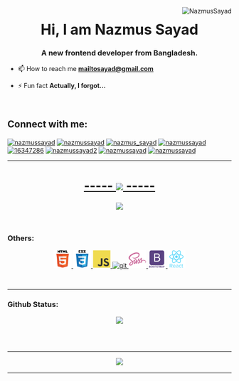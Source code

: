 <a href="#" align="right"><img align="right" src="https://komarev.com/ghpvc/?username=NazmusSayad&label=Profile%20views&color=0e75b6&style=flat" alt="NazmusSayad"/></a>

<h1 style="font-size: 2rem;font-weight:bold" align="center">Hi, I am Nazmus Sayad</h1>
<h3 align="center">A new frontend developer from Bangladesh.</h3>

- 📫 How to reach me **mailtosayad@gmail.com**

- ⚡ Fun fact **Actually, I forgot...**

<br/>

<h2 align="left">Connect with me:</h2>
<p align="left">
<a href="https://codepen.io/nazmussayad" target="blank"><img align="center" src="https://raw.githubusercontent.com/rahuldkjain/github-profile-readme-generator/master/src/images/icons/Social/codepen.svg" alt="nazmussayad" height="30" width="40" /></a>
<a href="https://dev.to/nazmussayad" target="blank"><img align="center" src="https://raw.githubusercontent.com/rahuldkjain/github-profile-readme-generator/master/src/images/icons/Social/devto.svg" alt="nazmussayad" height="30" width="40" /></a>
<a href="https://twitter.com/nazmus_sayad" target="blank"><img align="center" src="https://raw.githubusercontent.com/rahuldkjain/github-profile-readme-generator/master/src/images/icons/Social/twitter.svg" alt="nazmus_sayad" height="30" width="40" /></a>
<a href="https://linkedin.com/in/nazmussayad" target="blank"><img align="center" src="https://raw.githubusercontent.com/rahuldkjain/github-profile-readme-generator/master/src/images/icons/Social/linked-in-alt.svg" alt="nazmussayad" height="30" width="40" /></a>
<a href="https://stackoverflow.com/users/16347286" target="blank"><img align="center" src="https://raw.githubusercontent.com/rahuldkjain/github-profile-readme-generator/master/src/images/icons/Social/stack-overflow.svg" alt="16347286" height="30" width="40" /></a>
<a href="https://fb.com/nazmussayad2" target="blank"><img align="center" src="https://raw.githubusercontent.com/rahuldkjain/github-profile-readme-generator/master/src/images/icons/Social/facebook.svg" alt="nazmussayad2" height="30" width="40" /></a>
<a href="https://instagram.com/nazmussayad" target="blank"><img align="center" src="https://raw.githubusercontent.com/rahuldkjain/github-profile-readme-generator/master/src/images/icons/Social/instagram.svg" alt="nazmussayad" height="30" width="40" /></a>
<a href="https://www.behance.net/nazmussayad" target="blank"><img align="center" src="https://raw.githubusercontent.com/rahuldkjain/github-profile-readme-generator/master/src/images/icons/Social/behance.svg" alt="nazmussayad" height="30" width="40" /></a>
</p>

<hr/>

<h1 align="center"  width="150" ><a href="#"> ----- <img src="https://media.giphy.com/media/ZCN6F3FAkwsyOGU2RS/giphy.gif" width="40"> ----- </a></h1>
<p align="center">
  <a href="#">
    <img align="center" src="https://github-readme-stats.anuraghazra1.vercel.app/api/top-langs/?username=NazmusSayad&layout=compact&theme=onedark&langs_count=10&hide=css&hide_border=true&area=true" />
  </a>
</p>

<br/>

<h3 >Others:</h3>
<p align="center">
<a href="#" target="_blank" rel="noreferrer"> <img src="https://raw.githubusercontent.com/devicons/devicon/master/icons/html5/html5-original-wordmark.svg" alt="html5" width="40" height="40"/> </a>
<a href="#" target="_blank" rel="noreferrer"> <img src="https://raw.githubusercontent.com/devicons/devicon/master/icons/css3/css3-original-wordmark.svg" alt="css3" width="40" height="40"/> </a>
<a href="#" target="_blank" rel="noreferrer"> <img src="https://raw.githubusercontent.com/devicons/devicon/master/icons/javascript/javascript-original.svg" alt="javascript" width="40" height="40"/> </a>
<a href="#" target="_blank" rel="noreferrer"> <img src="https://www.vectorlogo.zone/logos/git-scm/git-scm-icon.svg" alt="git" width="40" height="40"/> </a> 
<a href="#" target="_blank" rel="noreferrer"> <img src="https://raw.githubusercontent.com/devicons/devicon/master/icons/sass/sass-original.svg" alt="sass" width="40" height="40"/> </a>
<a href="#" target="_blank" rel="noreferrer"><img src="https://raw.githubusercontent.com/devicons/devicon/master/icons/bootstrap/bootstrap-plain-wordmark.svg" alt="bootstrap" width="40" height="40"/> </a>
<a href="#" target="_blank" rel="noreferrer"> <img src="https://raw.githubusercontent.com/devicons/devicon/master/icons/react/react-original-wordmark.svg" alt="react" width="40" height="40"/> </a>
</p>

<br/>
<hr/>

<h3 >Github Status:</h3>
<p align="center">
  <a href="#"> 
    <img align="center" src="https://github-readme-streak-stats.herokuapp.com?user=NazmusSayad&theme=onedark&date_format=M%20j%5B%2C%20Y%5D&dates=737373&ring=DD8484&fire=E25822&stroke=00000000&currStreakNum=DD0D4F&currStreakLabel=A6A6A6&border=00000000"/>
  </a>
</p>

<br/>
<br/>
<hr/>

<p align="center" >
  <a href="#">
    <img src="https://activity-graph.herokuapp.com/graph?username=NazmusSayad&bg_color=525252&color=9e9e9e&line=bababa&point=a76c6c&area=true&hide_border=true" />
  </a>
</p>

<hr/>
